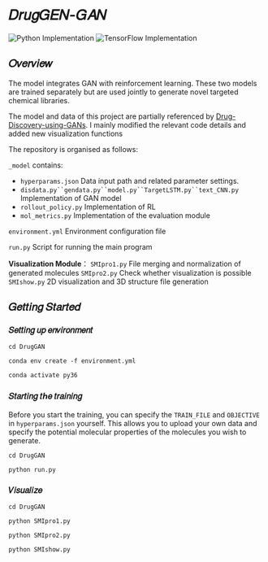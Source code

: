 # 𝐷𝑟𝑢𝑔𝐺𝐸𝑁-𝐺𝐴𝑁

![Python Implementation](https://img.shields.io/badge/Python-Implementation-3776AB?style=flat&logo=python&logoColor=white)
![TensorFlow Implementation](https://img.shields.io/badge/TensorFlow-Implementation-FF6F00?style=flat&logo=tensorflow&logoColor=white)

## 𝑂𝑣𝑒𝑟𝑣𝑖𝑒𝑤

The model integrates GAN with reinforcement learning. These two models are trained separately but are used jointly to generate novel targeted chemical libraries.

The model and data of this project are partially referenced by [Drug-Discovery-using-GANs](https://github.com/kumar1202/Drug-Discovery-using-GANs). I mainly modified the relevant code details and added new visualization functions

The repository is organised as follows:

`_model` contains:
- `hyperparams.json` Data input path and related parameter settings.
- `disdata.py``gendata.py``model.py``TargetLSTM.py``text_CNN.py` Implementation of GAN model
- `rollout_policy.py` Implementation of RL
- `mol_metrics.py` Implementation of the evaluation module

`environment.yml` Environment configuration file

`run.py` Script for running the main program

**Visualization Module**：
`SMIpro1.py` File merging and normalization of generated molecules
`SMIpro2.py` Check whether visualization is possible
`SMIshow.py` 2D visualization and 3D structure file generation

## 𝐺𝑒𝑡𝑡𝑖𝑛𝑔 𝑆𝑡𝑎𝑟𝑡𝑒𝑑

### 𝑆𝑒𝑡𝑡𝑖𝑛𝑔 𝑢𝑝 𝑒𝑛𝑣𝑖𝑟𝑜𝑛𝑚𝑒𝑛𝑡

```
cd DrugGAN

conda env create -f environment.yml

conda activate py36
```

### 𝑆𝑡𝑎𝑟𝑡𝑖𝑛𝑔 𝑡ℎ𝑒 𝑡𝑟𝑎𝑖𝑛𝑖𝑛𝑔

Before you start the training, you can specify the `TRAIN_FILE` and `OBJECTIVE` in `hyperparams.json` yourself. 
This allows you to upload your own data and specify the potential molecular properties of the molecules you wish to generate.

```
cd DrugGAN

python run.py
```

### 𝑉𝑖𝑠𝑢𝑎𝑙𝑖𝑧𝑒

```
cd DrugGAN

python SMIpro1.py

python SMIpro2.py

python SMIshow.py
```


